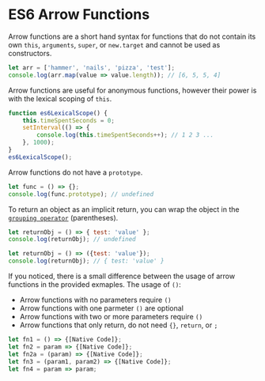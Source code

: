 # ES6 Arrow Functions

Arrow functions are a short hand syntax for functions that do not contain its 
own `this`, `arguments`, `super`, or `new.target` and cannot be used as 
constructors.

```js
let arr = ['hammer', 'nails', 'pizza', 'test'];
console.log(arr.map(value => value.length)); // [6, 5, 5, 4]
```

Arrow functions are useful for anonymous functions,
however their power is with the lexical scoping of `this`.

```js
function es6LexicalScope() {
	this.timeSpentSeconds = 0;
	setInterval(() => {
		console.log(this.timeSpentSeconds++); // 1 2 3 ...
	}, 1000);
}
es6LexicalScope();
```

Arrow functions do not have a `prototype`.

```js
let func = () => {};
console.log(func.prototype); // undefined
```

To return an object as an implicit return, you can wrap the object in 
the [`grouping operator`][Grouping Operator] (parentheses).

```js
let returnObj = () => { test: 'value' };
console.log(returnObj); // undefined

let returnObj = () => ({test: 'value'});
console.log(returnObj); // { test: 'value' }
```

If you noticed, there is a small difference between the usage of arrow 
functions in the provided exmaples. The usage of `()`:
- Arrow functions with no parameters require `()`
- Arrow functions with one parmeter `()` are optional
- Arrow functions with two or more parameters require `()`
- Arrow functions that only return, do not need `{}`, `return`, or `;`

```js
let fn1 = () => {[Native Code]};
let fn2 = param => {[Native Code]};
let fn2a = (param) => {[Native Code]};
let fn3 = (param1, param2) => {[Native Code]};
let fn4 = param => param;
```

[Grouping Operator]: https://developer.mozilla.org/en-US/docs/Web/JavaScript/Reference/Operators/Grouping
